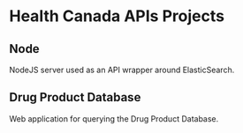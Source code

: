 # Health Canada APIs Projects

## Node
NodeJS server used as an API wrapper around ElasticSearch.

## Drug Product Database
Web application for querying the Drug Product Database.
